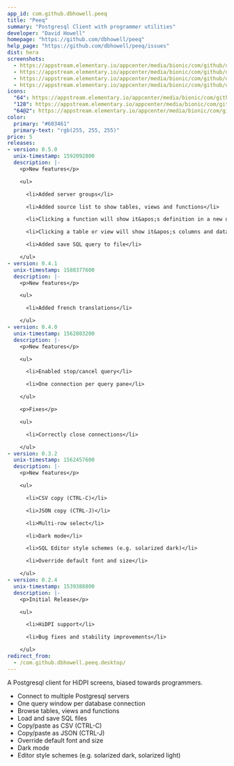 ```yaml
---
app_id: com.github.dbhowell.peeq
title: "Peeq"
summary: "Postgresql Client with programmer utilities"
developer: "David Howell"
homepage: "https://github.com/dbhowell/peeq"
help_page: "https://github.com/dbhowell/peeq/issues"
dist: hera
screenshots:
  - https://appstream.elementary.io/appcenter/media/bionic/com/github/dbhowell.peeq/5468F6EB6A86F52877CB191CFACD9BBF/screenshots/image-1_orig.png
  - https://appstream.elementary.io/appcenter/media/bionic/com/github/dbhowell.peeq/5468F6EB6A86F52877CB191CFACD9BBF/screenshots/image-2_orig.png
  - https://appstream.elementary.io/appcenter/media/bionic/com/github/dbhowell.peeq/5468F6EB6A86F52877CB191CFACD9BBF/screenshots/image-3_orig.png
  - https://appstream.elementary.io/appcenter/media/bionic/com/github/dbhowell.peeq/5468F6EB6A86F52877CB191CFACD9BBF/screenshots/image-4_orig.png
icons:
  "64": https://appstream.elementary.io/appcenter/media/bionic/com/github/dbhowell.peeq/5468F6EB6A86F52877CB191CFACD9BBF/icons/64x64/com.github.dbhowell.peeq_com.github.dbhowell.peeq.png
  "128": https://appstream.elementary.io/appcenter/media/bionic/com/github/dbhowell.peeq/5468F6EB6A86F52877CB191CFACD9BBF/icons/128x128/com.github.dbhowell.peeq_com.github.dbhowell.peeq.png
  "64@2": https://appstream.elementary.io/appcenter/media/bionic/com/github/dbhowell.peeq/5468F6EB6A86F52877CB191CFACD9BBF/icons/64x64@2/com.github.dbhowell.peeq_com.github.dbhowell.peeq.png
color:
  primary: "#603461"
  primary-text: "rgb(255, 255, 255)"
price: 5
releases:
- version: 0.5.0
  unix-timestamp: 1592092800
  description: |-
    <p>New features</p>

    <ul>

      <li>Added server groups</li>

      <li>Added source list to show tables, views and functions</li>

      <li>Clicking a function will show it&apos;s definition in a new query window</li>

      <li>Clicking a table or view will show it&apos;s columns and data types</li>

      <li>Added save SQL query to file</li>

    </ul>
- version: 0.4.1
  unix-timestamp: 1588377600
  description: |-
    <p>New features</p>

    <ul>

      <li>Added french translations</li>

    </ul>
- version: 0.4.0
  unix-timestamp: 1562803200
  description: |-
    <p>New features</p>

    <ul>

      <li>Enabled stop/cancel query</li>

      <li>One connection per query pane</li>

    </ul>

    <p>Fixes</p>

    <ul>

      <li>Correctly close connections</li>

    </ul>
- version: 0.3.2
  unix-timestamp: 1562457600
  description: |-
    <p>New features</p>

    <ul>

      <li>CSV copy (CTRL-C)</li>

      <li>JSON copy (CTRL-J)</li>

      <li>Multi-row select</li>

      <li>Dark mode</li>

      <li>SQL Editor style schemes (e.g. solarized dark)</li>

      <li>Override default font and size</li>

    </ul>
- version: 0.2.4
  unix-timestamp: 1539388800
  description: |-
    <p>Initial Release</p>

    <ul>

      <li>HiDPI support</li>

      <li>Bug fixes and stability improvements</li>

    </ul>
redirect_from:
  - /com.github.dbhowell.peeq.desktop/
---
```


<p>A Postgresql client for HiDPI screens, biased towards programmers.</p>
<ul>
  <li>Connect to multiple Postgresql servers</li>
  <li>One query window per database connection</li>
  <li>Browse tables, views and functions</li>
  <li>Load and save SQL files</li>
  <li>Copy/paste as CSV (CTRL-C)</li>
  <li>Copy/paste as JSON (CTRL-J)</li>
  <li>Override default font and size</li>
  <li>Dark mode</li>
  <li>Editor style schemes (e.g. solarized dark, solarized light)</li>
</ul>
